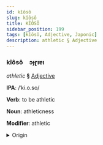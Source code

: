 ```yaml
---
id: kîôsô
slug: kîôsô
title: KÎÔSÔ
sidebar_position: 199
tags: [kîôsô, Adjective, Japonic]
description: athletic § Adjective
---
```


### kîôsô&emsp;<span kind="abugida">ɔɟɽıɐı</span>

*athletic* **§** [Adjective](../../tags/Adjective)

**IPA**: /ˈki.o.so/

**Verb**: to be athletic

**Noun**: athleticness

**Modifier**: athletic

<details>
    <summary>Origin</summary>
    Japanese 強壮 kyōsō [kʲo̞ːso̞ː]<br/>
    <em>Japonic Language Family</em>
</details>